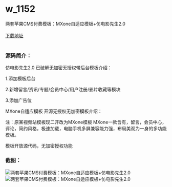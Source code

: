 # w_1152
两套苹果CMS付费模板：MXone自适应模板+仿电影先生2.0
<br/></br>
[下载地址](https://www.uuid2.com/1152.html "下载地址")
<br/></br>
<h3>源码简介：</h3>
<p>仿电影先生2.0 已破解无加密无授权带后台模板介绍：<p>
<p>1.添加模板后台 <p>
<p>2.新增留言/资讯/专题/会员中心/用户注册/影片收藏等模块 <p>
<p>3.添加广告位<p>
<p>MXone自适应模板 开源无授权无加密模板介绍：<p>
<p>注：原某视频站模板现二开改为MXone模板 MXone一款含有，留言，会员中心，评论，简约风格，极速加载，电脑手机多屏兼容能力强，布局美观为一身的多功能模板。 <p>
<p>模板开放源代码，无加密授权功能<p>
<h3>截图：</h3>
<img src="https://www.uuid2.com/wp-content/uploads/img/202106/700ee32789.jpg" alt="两套苹果CMS付费模板：MXone自适应模板+仿电影先生2.0"><img src="https://www.uuid2.com/wp-content/uploads/img/202106/a3dcf23306.png" alt="两套苹果CMS付费模板：MXone自适应模板+仿电影先生2.0">

